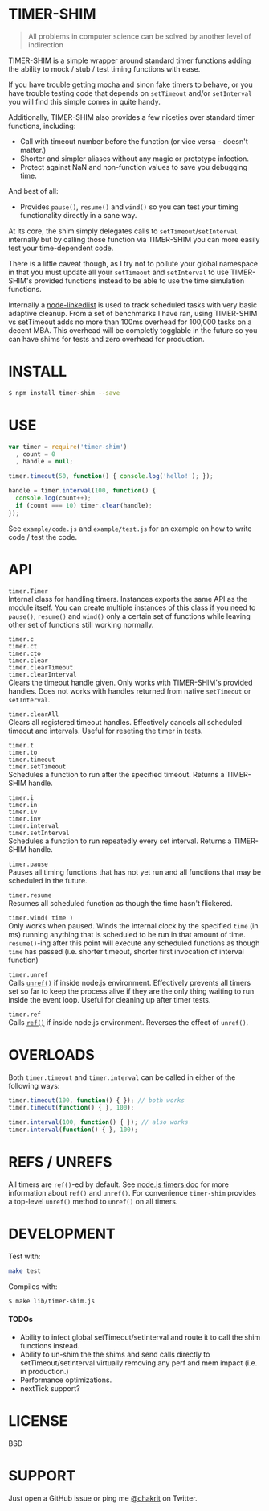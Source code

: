 
# TIMER-SHIM

> All problems in computer science can be solved by another level of indirection

TIMER-SHIM is a simple wrapper around standard timer functions adding the ability to mock
/ stub / test timing functions with ease.

If you have trouble getting mocha and sinon fake timers to behave, or you have trouble
testing code that depends on `setTimeout` and/or `setInterval` you will find this simple
comes in quite handy.

Additionally, TIMER-SHIM also provides a few niceties over standard timer functions,
including:

* Call with timeout number before the function (or vice versa - doesn't matter.)
* Shorter and simpler aliases without any magic or prototype infection.
* Protect against NaN and non-function values to save you debugging time.

And best of all:

* Provides `pause()`, `resume()` and `wind()` so you can test your timing functionality
  directly in a sane way.

At its core, the shim simply delegates calls to `setTimeout`/`setInterval` internally but
by calling those function via TIMER-SHIM you can more easily test your time-dependent
code.

There is a little caveat though, as I try not to pollute your global namespace in that you
must update all your `setTimeout` and `setInterval` to use TIMER-SHIM's provided functions
instead to be able to use the time simulation functions.

Internally a [node-linkedlist](https://github.com/kilianc/node-linkedlist) is used to
track scheduled tasks with very basic adaptive cleanup. From a set of benchmarks I have
ran, using TIMER-SHIM vs setTimeout adds no more than 100ms overhead for 100,000 tasks on
a decent MBA. This overhead will be completly togglable in the future so you can have
shims for tests and zero overhead for production.

# INSTALL

```sh
$ npm install timer-shim --save
```

# USE

```js
var timer = require('timer-shim')
  , count = 0
  , handle = null;

timer.timeout(50, function() { console.log('hello!'); });

handle = timer.interval(100, function() {
  console.log(count++);
  if (count === 10) timer.clear(handle);
});
```

See `example/code.js` and `example/test.js` for an example on how to write code / test the
code.

# API

`timer.Timer`  
Internal class for handling timers. Instances exports the same API as the module itself.
You can create multiple instances of this class if you need to `pause()`, `resume()` and
`wind()` only a certain set of functions while leaving other set of functions still
working normally.

`timer.c`  
`timer.ct`  
`timer.cto`  
`timer.clear`  
`timer.clearTimeout`  
`timer.clearInterval`  
Clears the timeout handle given. Only works with TIMER-SHIM's provided handles. Does not
works with handles returned from native `setTimeout` or `setInterval`.

`timer.clearAll`  
Clears all registered timeout handles. Effectively cancels all scheduled timeout and
intervals. Useful for reseting the timer in tests.

`timer.t`  
`timer.to`  
`timer.timeout`  
`timer.setTimeout`  
Schedules a function to run after the specified timeout. Returns a TIMER-SHIM handle.

`timer.i`  
`timer.in`  
`timer.iv`  
`timer.inv`  
`timer.interval`  
`timer.setInterval`  
Schedules a function to run repeatedly every set interval. Returns a TIMER-SHIM handle.

`timer.pause`  
Pauses all timing functions that has not yet run and all functions that may be scheduled
in the future.

`timer.resume`  
Resumes all scheduled function as though the time hasn't flickered.

`timer.wind( time )`  
Only works when paused. Winds the internal clock by the specified `time` (in ms) running
anything that is scheduled to be run in that amount of time. `resume()`-ing after this
point will execute any scheduled functions as though `time` has passed (i.e. shorter
timeout, shorter first invocation of interval function)

`timer.unref`  
Calls [`unref()`][2] if inside node.js environment. Effectively prevents all timers set so
far to keep the process alive if they are the only thing waiting to run inside the event
loop. Useful for cleaning up after timer tests.

`timer.ref`  
Calls [`ref()`][3] if inside node.js environment. Reverses the effect of `unref()`.

# OVERLOADS

Both `timer.timeout` and `timer.interval` can be called in either of the following ways:

```js
timer.timeout(100, function() { }); // both works
timer.timeout(function() { }, 100);

timer.interval(100, function() { }); // also works
timer.interval(function() { }, 100);
```

# REFS / UNREFS

All timers are `ref()`-ed by default. See [node.js timers doc][0] for more information
about `ref()` and `unref()`. For convenience `timer-shim` provides a top-level `unref()`
method to `unref()` on all timers.

# DEVELOPMENT

Test with:

```sh
make test
```

Compiles with:

```sh
$ make lib/timer-shim.js
```

#### TODOs

* Ability to infect global setTimeout/setInterval and route it to call the shim functions
  instead.
* Ability to un-shim the the shims and send calls directly to setTimeout/setInterval
  virtually removing any perf and mem impact (i.e. in production.)
* Performance optimizations.
* nextTick support?

# LICENSE

BSD

# SUPPORT

Just open a GitHub issue or ping me [@chakrit][1] on Twitter.

 [0]: http://nodejs.org/api/timers.html
 [1]: http://twitter.com/chakrit
 [2]: http://nodejs.org/api/timers.html#timers_unref
 [3]: http://nodejs.org/api/timers.html#timers_ref

